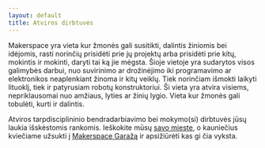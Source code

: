 ```yaml
---
layout: default
title: Atviros dirbtuvės
---
```


Makerspace yra vieta kur žmonės gali susitikti, dalintis žiniomis bei idėjomis,
rasti norinčių prisidėti prie jų projektų arba prisidėti prie kitų, mokintis
ir mokinti, daryti tai ką jie mėgsta. Šioje vietoje yra sudarytos visos
galimybės darbui, nuo suvirinimo ar drožinėjimo iki programavimo ar
elektronikos neaplenkiant žinoma ir kitų veiklų. Tiek norinčiam išmokti laikyti
lituoklį, tiek ir patyrusiam robotų konstruktoriui. Ši vieta yra atvira
visiems, nepriklausomai nuo amžiaus, lyties ar žinių lygio. Vieta kur žmonės
gali tobulėti, kurti ir dalintis.

Atviros tarpdisciplininio bendradarbiavimo bei mokymo(si) dirbtuvės jūsų laukia
išskėstomis rankomis. Ieškokite mūsų [savo mieste](draugai.html), o kauniečius
kviečiame užsukti į [Makerspace Garažą](kontaktai.html) ir apsižiūrėti kas gi
čia vyksta.

